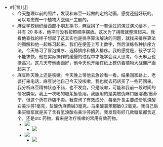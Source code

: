 - #[[育儿]]
    - 今天整理以前的照片，发现和麻豆一起做的定格动画，感觉还挺好玩的。可以考虑做一个植物大战僵尸主题的。
    - 麻豆学校组织给西部小朋友捐书，麻豆捐了一套读过的演过演义绘本，一共有 20 多本，他平时没有按照顺序摆放。这次为了捐赠就整理起来。我看他查找的样子想起了这其实也是排序算法解决的问题，就找来排序算法的图解和他一起练习起来。我们在便签上写上数字，然后演练各种排序方法，今天练习了冒泡排序、选择排序和插入排序。我的感觉是，孩子学习不能求快，他在实际操作的缓慢的过程中才能学会深入思考。今天麻豆也挺高兴。这几天夸他画画好，他今天也开始在纸上模仿着植物大战僵尸画起来了。
    - 麻豆昨天晚上还是咳嗽。今天晚上带他去急诊看一看。结果回家路上，老婆打来电话，麻豆说他自己今天没咳嗽，我也就去药店买了一些药回来。我分析麻豆精神状态不错，也不发烧，只是咳嗽，可能和我前一段时间的情况类似。我上一次喝的糖浆挺管用。我服用的是美敏伪麻口服溶液/惠菲宁，但这个药在药店不卖。我查询了有效成分，每毫升含主要成份氢溴酸右美沙芬1毫克，盐酸伪麻黄碱3毫克，马来酸氯苯那敏0.2毫克。我自己后来买糖浆就是买了含有氢溴酸右美沙芬的药。我发现有好几款糖浆都含这个，还是otc 药物，看来是治疗咳嗽的常用有效药物。
        - ![](https://firebasestorage.googleapis.com/v0/b/firescript-577a2.appspot.com/o/imgs%2Fapp%2Fxinyiheng%2F9RxLNWdqd5.png?alt=media&token=06a43276-5d32-4113-8952-059a9ffb7817)
            - ![](https://firebasestorage.googleapis.com/v0/b/firescript-577a2.appspot.com/o/imgs%2Fapp%2Fxinyiheng%2F6QnupHY6NB.png?alt=media&token=cf4f2421-f421-4409-87c5-e284748f31af)
        - ![](https://firebasestorage.googleapis.com/v0/b/firescript-577a2.appspot.com/o/imgs%2Fapp%2Fxinyiheng%2FOeFvKR2cQ8.png?alt=media&token=84890e12-73bd-40f4-81d7-9ac196d7dacf)
            - ![](https://firebasestorage.googleapis.com/v0/b/firescript-577a2.appspot.com/o/imgs%2Fapp%2Fxinyiheng%2FUKC7LUDJ9n.png?alt=media&token=7f599b81-1ded-459f-a7c1-fcd888fe850e)
